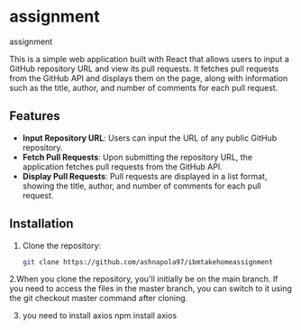 # assignment
assignment


This is a simple web application built with React that allows users to input a GitHub repository URL and view its pull requests. It fetches pull requests from the GitHub API and displays them on the page, along with information such as the title, author, and number of comments for each pull request.

## Features

- **Input Repository URL**: Users can input the URL of any public GitHub repository.
- **Fetch Pull Requests**: Upon submitting the repository URL, the application fetches pull requests from the GitHub API.
- **Display Pull Requests**: Pull requests are displayed in a list format, showing the title, author, and number of comments for each pull request.

## Installation

1. Clone the repository:

   ```bash
   git clone https://github.com/ashnapola97/ibmtakehomeassignment

2.When you clone the repository, you'll initially be on the main branch. If you need to access the files in the master branch, you can switch to it using the git checkout master command after cloning.

3. you need to install axios
npm install axios
